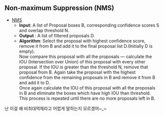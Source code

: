 ## Non-maximum Suppression (NMS)  
- [NMS](https://towardsdatascience.com/non-maximum-suppression-nms-93ce178e177c)  
  - **Input**: A list of Proposal boxes B, corresponding confidence scores S and overlap threshold N.  
  - **Output** : A list of filtered proposals D.  
  - **Algorithm**:
Select the proposal with highest confidence score, remove it from B and add it to the final proposal list D.(Initially D is empty).  
Now compare this proposal with all the proposals — calculate the IOU (Intersection over Union) of this proposal with every other proposal. If the IOU is greater than the threshold N, remove that proposal from B.
Again take the proposal with the highest confidence from the remaining proposals in B and remove it from B and add it to D.  
Once again calculate the IOU of this proposal with all the proposals in B and eliminate the boxes which have high IOU than threshold.  
This process is repeated until there are no more proposals left in B.  

난 이걸 왜 비최대억제라고 어렵게 말하는지 모르겠어~_~  
<br>
